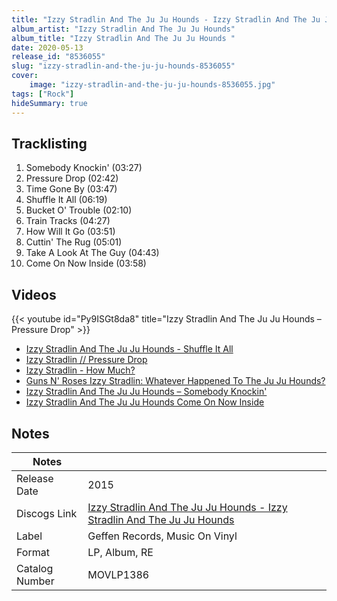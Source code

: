 ```yaml
---
title: "Izzy Stradlin And The Ju Ju Hounds - Izzy Stradlin And The Ju Ju Hounds "
album_artist: "Izzy Stradlin And The Ju Ju Hounds"
album_title: "Izzy Stradlin And The Ju Ju Hounds "
date: 2020-05-13
release_id: "8536055"
slug: "izzy-stradlin-and-the-ju-ju-hounds-8536055"
cover:
    image: "izzy-stradlin-and-the-ju-ju-hounds-8536055.jpg"
tags: ["Rock"]
hideSummary: true
---
```


## Tracklisting
1. Somebody Knockin' (03:27)
2. Pressure Drop (02:42)
3. Time Gone By (03:47)
4. Shuffle It All (06:19)
5. Bucket O' Trouble (02:10)
6. Train Tracks (04:27)
7. How Will It Go (03:51)
8. Cuttin' The Rug (05:01)
9. Take A Look At The Guy (04:43)
10. Come On Now Inside (03:58)

## Videos
{{< youtube id="Py9ISGt8da8" title="Izzy Stradlin And The Ju Ju Hounds ‎– Pressure Drop" >}}
- [Izzy Stradlin And The Ju Ju Hounds - Shuffle It All](https://www.youtube.com/watch?v=TKBgbbFaF2U)
- [Izzy Stradlin // Pressure Drop](https://www.youtube.com/watch?v=CP1ALG-iWCI)
- [Izzy Stradlin - How Much?](https://www.youtube.com/watch?v=mBw7MbayRes)
- [Guns N' Roses Izzy Stradlin:  Whatever Happened To The Ju Ju Hounds?](https://www.youtube.com/watch?v=HJisRE8x_AQ)
- [Izzy Stradlin And The Ju Ju Hounds ‎– Somebody Knockin'](https://www.youtube.com/watch?v=Th39YEYA-uY)
- [Izzy Stradlin And The Ju Ju Hounds    Come On Now Inside](https://www.youtube.com/watch?v=ggljxdB_MBs)

## Notes

| Notes          |             |
| ---------------| ----------- |
| Release Date   | 2015 |
| Discogs Link   | [Izzy Stradlin And The Ju Ju Hounds - Izzy Stradlin And The Ju Ju Hounds ](https://www.discogs.com/release/8536055) |
| Label          | Geffen Records, Music On Vinyl |
| Format         | LP, Album, RE |
| Catalog Number | MOVLP1386 |

